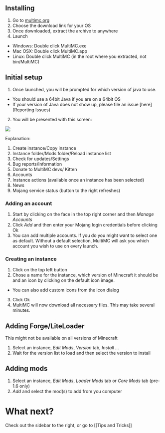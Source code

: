 ## Installing

1. Go to [multimc.org](http://multimc.org/#Download%20&%20Install)
2. Choose the download link for your OS
3. Once downloaded, extract the archive to anywhere
4. Launch 
 * Windows: Double click MultiMC.exe
 * Mac OSX: Double click MultiMC.app
 * Linux: Double click MultiMC (in the root where you extracted, not bin/MultiMC)

## Initial setup

1. Once launched, you will be prompted for which version of java to use.
 * You should use a 64bit Java if you are on a 64bit OS
 * If your version of Java does not show up, please file an issue [here](Reporting Issues)
2. You will be presented with this screen:

![](http://i.imgur.com/Du2xsmI.png)

Explanation:

1. Create instance/Copy instance
2. Instance folder/Mods folder/Reload instance list
3. Check for updates/Settings
4. Bug reports/Information
5. Donate to MultiMC devs/ Kitten
6. Accounts
7. Instance actions (available once an instance has been selected)
8. News
9. Mojang service status (button to the right refreshes)

### Adding an account

1. Start by clicking on the face in the top right corner and then _Manage Accounts_
2. Click _Add_ and then enter your Mojang login credentials before clicking Ok
3. You can add multiple accounts. If you do you might want to select one as default. Without a default selection, MultiMC will ask you which account you wish to use on every launch.

### Creating an instance

1. Click on the top left button
2. Chose a name for the instance, which version of Minecraft it should be and an icon by clicking on the default icon image.
 * You can also add custom icons from the icon dialog
3. Click Ok
4. MultiMC will now download all necessary files. This may take several minutes.

## Adding Forge/LiteLoader

This might not be available on all versions of Minecraft

1. Select an instance, _Edit Mods_, _Version_ tab, _Install ..._
2. Wait for the version list to load and then select the version to install

## Adding mods

1. Select an instance, _Edit Mods_, _Loader Mods_ tab or _Core Mods_ tab (pre-1.6 only)
2. _Add_ and select the mod(s) to add from you computer

# What next?

Check out the sidebar to the right, or go to [[Tips and Tricks]]